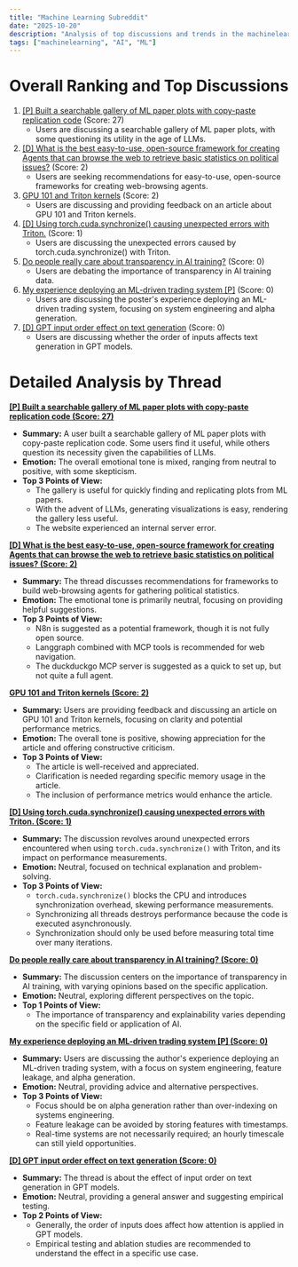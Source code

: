 ```yaml
---
title: "Machine Learning Subreddit"
date: "2025-10-20"
description: "Analysis of top discussions and trends in the machinelearning subreddit"
tags: ["machinelearning", "AI", "ML"]
---
```


# Overall Ranking and Top Discussions
1.  [[P] Built a searchable gallery of ML paper plots with copy-paste replication code](https://www.reddit.com/r/MachineLearning/comments/1obbp7m/p_built_a_searchable_gallery_of_ml_paper_plots/) (Score: 27)
    *   Users are discussing a searchable gallery of ML paper plots, with some questioning its utility in the age of LLMs.
2.  [[D] What is the best easy-to-use, open-source framework for creating Agents that can browse the web to retrieve basic statistics on political issues?](https://www.reddit.com/r/MachineLearning/comments/1obi9th/d_what_is_the_best_easytouse_opensource_framework/) (Score: 2)
    *   Users are seeking recommendations for easy-to-use, open-source frameworks for creating web-browsing agents.
3.  [GPU 101 and Triton kernels](https://www.reddit.com/r/MachineLearning/comments/1obnz7i/gpu_101_and_triton_kernels/) (Score: 2)
    *   Users are discussing and providing feedback on an article about GPU 101 and Triton kernels.
4.  [[D] Using torch.cuda.synchronize() causing unexpected errors with Triton.](https://www.reddit.com/r/MachineLearning/comments/1obe2i3/d_using_torchcudasynchronize_causing_unexpected/) (Score: 1)
    *   Users are discussing the unexpected errors caused by torch.cuda.synchronize() with Triton.
5.  [Do people really care about transparency in AI training?](http://www.wirestock.com) (Score: 0)
    *   Users are debating the importance of transparency in AI training data.
6.  [My experience deploying an ML-driven trading system [P]](https://www.reddit.com/r/MachineLearning/comments/1ob5yuv/my_experience_deploying_an_mldriven_trading/) (Score: 0)
    *   Users are discussing the poster's experience deploying an ML-driven trading system, focusing on system engineering and alpha generation.
7.  [[D] GPT input order effect on text generation](https://www.reddit.com/r/MachineLearning/comments/1obggi9/d_gpt_input_order_effect_on_text_generation/) (Score: 0)
    *   Users are discussing whether the order of inputs affects text generation in GPT models.

# Detailed Analysis by Thread
**[[P] Built a searchable gallery of ML paper plots with copy-paste replication code (Score: 27)](https://www.reddit.com/r/MachineLearning/comments/1obbp7m/p_built_a_searchable_gallery_of_ml_paper_plots/)**
*  **Summary:** A user built a searchable gallery of ML paper plots with copy-paste replication code. Some users find it useful, while others question its necessity given the capabilities of LLMs.
*  **Emotion:** The overall emotional tone is mixed, ranging from neutral to positive, with some skepticism.
*  **Top 3 Points of View:**
    *   The gallery is useful for quickly finding and replicating plots from ML papers.
    *   With the advent of LLMs, generating visualizations is easy, rendering the gallery less useful.
    *   The website experienced an internal server error.

**[[D] What is the best easy-to-use, open-source framework for creating Agents that can browse the web to retrieve basic statistics on political issues? (Score: 2)](https://www.reddit.com/r/MachineLearning/comments/1obi9th/d_what_is_the_best_easytouse_opensource_framework/)**
*  **Summary:** The thread discusses recommendations for frameworks to build web-browsing agents for gathering political statistics.
*  **Emotion:** The emotional tone is primarily neutral, focusing on providing helpful suggestions.
*  **Top 3 Points of View:**
    *   N8n is suggested as a potential framework, though it is not fully open source.
    *   Langgraph combined with MCP tools is recommended for web navigation.
    *   The duckduckgo MCP server is suggested as a quick to set up, but not quite a full agent.

**[GPU 101 and Triton kernels (Score: 2)](https://www.reddit.com/r/MachineLearning/comments/1obnz7i/gpu_101_and_triton_kernels/)**
*  **Summary:** Users are providing feedback and discussing an article on GPU 101 and Triton kernels, focusing on clarity and potential performance metrics.
*  **Emotion:** The overall tone is positive, showing appreciation for the article and offering constructive criticism.
*  **Top 3 Points of View:**
    *   The article is well-received and appreciated.
    *   Clarification is needed regarding specific memory usage in the article.
    *   The inclusion of performance metrics would enhance the article.

**[[D] Using torch.cuda.synchronize() causing unexpected errors with Triton. (Score: 1)](https://www.reddit.com/r/MachineLearning/comments/1obe2i3/d_using_torchcudasynchronize_causing_unexpected/)**
*  **Summary:** The discussion revolves around unexpected errors encountered when using `torch.cuda.synchronize()` with Triton, and its impact on performance measurements.
*  **Emotion:** Neutral, focused on technical explanation and problem-solving.
*  **Top 3 Points of View:**
    *   `torch.cuda.synchronize()` blocks the CPU and introduces synchronization overhead, skewing performance measurements.
    *   Synchronizing all threads destroys performance because the code is executed asynchronously.
    *   Synchronization should only be used before measuring total time over many iterations.

**[Do people really care about transparency in AI training? (Score: 0)](http://www.wirestock.com)**
*  **Summary:** The discussion centers on the importance of transparency in AI training, with varying opinions based on the specific application.
*  **Emotion:** Neutral, exploring different perspectives on the topic.
*  **Top 1 Points of View:**
    *   The importance of transparency and explainability varies depending on the specific field or application of AI.

**[My experience deploying an ML-driven trading system [P] (Score: 0)](https://www.reddit.com/r/MachineLearning/comments/1ob5yuv/my_experience_deploying_an_mldriven_trading/)**
*  **Summary:** Users are discussing the author's experience deploying an ML-driven trading system, with a focus on system engineering, feature leakage, and alpha generation.
*  **Emotion:** Neutral, providing advice and alternative perspectives.
*  **Top 3 Points of View:**
    *   Focus should be on alpha generation rather than over-indexing on systems engineering.
    *   Feature leakage can be avoided by storing features with timestamps.
    *   Real-time systems are not necessarily required; an hourly timescale can still yield opportunities.

**[[D] GPT input order effect on text generation (Score: 0)](https://www.reddit.com/r/MachineLearning/comments/1obggi9/d_gpt_input_order_effect_on_text_generation/)**
*  **Summary:** The thread is about the effect of input order on text generation in GPT models.
*  **Emotion:** Neutral, providing a general answer and suggesting empirical testing.
*  **Top 2 Points of View:**
    *   Generally, the order of inputs does affect how attention is applied in GPT models.
    *   Empirical testing and ablation studies are recommended to understand the effect in a specific use case.
